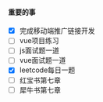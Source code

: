 #### 重要的事
- [x] 完成移动端推广链接开发
- [ ] vue项目练习
- [ ] js面试题一道
- [ ] vue面试题一道
- [x] leetcode每日一题
- [ ] 红宝书第七章
- [ ] 犀牛书第七章